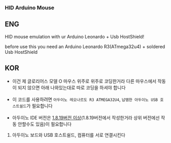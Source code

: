 ### HID Arduino Mouse

## ENG

HID mouse emulation with ur Arduino Leonardo + Usb HostShield!

before use this you need an Arduino Leonardo R3(ATmega32u4) + soldered Usb HostShield

## KOR
- 이건 제 글로리어스 모델 O 마우스 위주로 위주로 코딩한거라 다른 마우스에서 작동이 되지 않으면 아래 나와있는대로 따로 코딩을 하셔야 합니다
<br></br>
- 이 코드를 사용하려면 `아두이노 레오나르도 R3 ATMEGA32U4`, `납땜한 아두이노 USB 호스트쉴드`가 필요합니다
<br></br>
- 아두이노 IDE 버전은 [1.8.19버전 이상](https://www.arduino.cc/en/software)(1.8.19버전에서 작성한거라 상위 버전에선 작동 안할수도 있음)이 필요합니다 
1. 아두이노 보드와 USB 호스트쉴드, 컴퓨터를 서로 연결시킨다
